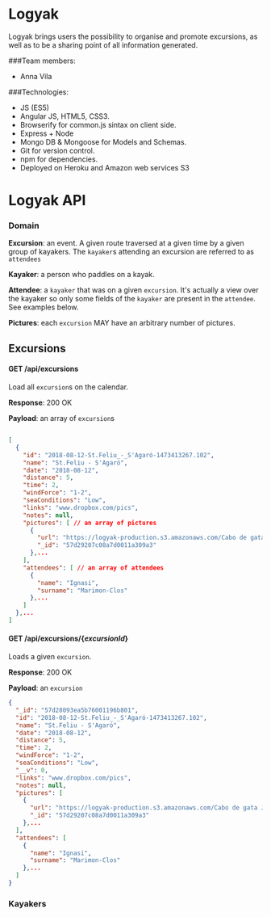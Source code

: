 # Logyak


Logyak brings users the possibility to organise and promote excursions, as well as to be a sharing point of all information generated.

###Team members:

* Anna Vila

###Technologies:

* JS (ES5)
* Angular JS, HTML5, CSS3.
* Browserify for common.js sintax on client side.
* Express + Node
* Mongo DB & Mongoose for Models and Schemas.
* Git for version control.
* npm for dependencies.
* Deployed on Heroku and Amazon web services S3




# Logyak API

### Domain

**Excursion**: an event. A given route traversed at a given time by a given group of kayakers. The `kayaker`s attending an excursion are referred to as `attendees`

**Kayaker**: a person who paddles on a kayak.

**Attendee**: a `kayaker` that was on a given `excursion`. It's actually a view over the kayaker so only some fields of the `kayaker` are present in the `attendee`. See examples below.

**Pictures**: each `excursion` MAY have an arbitrary number of pictures.



## Excursions

#### GET /api/excursions

Load all `excursion`s on the calendar.

**Response**: 200 OK

**Payload**: an array of `excursion`s

```json 

[
  {
    "id": "2018-08-12-St.Feliu_-_S'Agaró-1473413267.102",
    "name": "St.Feliu - S'Agaró",
    "date": "2018-08-12",
    "distance": 5,
    "time": 2,
    "windForce": "1-2",
    "seaConditions": "Low",
    "links": "www.dropbox.com/pics",
    "notes": null,
    "pictures": [ // an array of pictures
      {
        "url": "https://logyak-production.s3.amazonaws.com/Cabo de gata Junio 2016  031.JPG",
        "_id": "57d29207c08a7d0011a309a3"
      },...
    ],
    "attendees": [ // an array of attendees
      {
        "name": "Ignasi",
        "surname": "Marimon-Clos"
      },...
    ]
  },...
]
```


#### GET /api/excursions/{_excursionId_}

Loads a given `excursion`.

**Response**: 200 OK

**Payload**: an `excursion`

```json 
{
  "_id": "57d28093ea5b76001196b801",
  "id": "2018-08-12-St.Feliu_-_S'Agaró-1473413267.102",
  "name": "St.Feliu - S'Agaró",
  "date": "2018-08-12",
  "distance": 5,
  "time": 2,
  "windForce": "1-2",
  "seaConditions": "Low",
  "__v": 0,
  "links": "www.dropbox.com/pics",
  "notes": null,
  "pictures": [
    {
      "url": "https://logyak-production.s3.amazonaws.com/Cabo de gata Junio 2016  031.JPG",
      "_id": "57d29207c08a7d0011a309a3"
    },...
  ],
  "attendees": [
    {
      "name": "Ignasi",
      "surname": "Marimon-Clos"
    },...
  ]
}
```

### Kayakers


